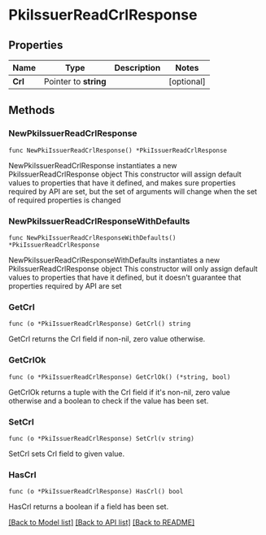 # PkiIssuerReadCrlResponse


## Properties

Name | Type | Description | Notes
------------ | ------------- | ------------- | -------------
**Crl** | Pointer to **string** |  | [optional] 



## Methods


### NewPkiIssuerReadCrlResponse

`func NewPkiIssuerReadCrlResponse() *PkiIssuerReadCrlResponse`

NewPkiIssuerReadCrlResponse instantiates a new PkiIssuerReadCrlResponse object
This constructor will assign default values to properties that have it defined,
and makes sure properties required by API are set, but the set of arguments
will change when the set of required properties is changed

### NewPkiIssuerReadCrlResponseWithDefaults

`func NewPkiIssuerReadCrlResponseWithDefaults() *PkiIssuerReadCrlResponse`

NewPkiIssuerReadCrlResponseWithDefaults instantiates a new PkiIssuerReadCrlResponse object
This constructor will only assign default values to properties that have it defined,
but it doesn't guarantee that properties required by API are set


### GetCrl

`func (o *PkiIssuerReadCrlResponse) GetCrl() string`

GetCrl returns the Crl field if non-nil, zero value otherwise.

### GetCrlOk

`func (o *PkiIssuerReadCrlResponse) GetCrlOk() (*string, bool)`

GetCrlOk returns a tuple with the Crl field if it's non-nil, zero value otherwise
and a boolean to check if the value has been set.

### SetCrl

`func (o *PkiIssuerReadCrlResponse) SetCrl(v string)`

SetCrl sets Crl field to given value.


### HasCrl

`func (o *PkiIssuerReadCrlResponse) HasCrl() bool`

HasCrl returns a boolean if a field has been set.









[[Back to Model list]](../README.md#documentation-for-models) [[Back to API list]](../README.md#documentation-for-api-endpoints) [[Back to README]](../README.md)


